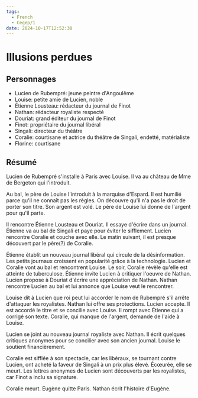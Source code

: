 ```yaml
---
tags:
  - French
  - Cegep/1
date: 2024-10-17T12:52:30
---
```


# Illusions perdues

## Personnages

- Lucien de Rubempré: jeune peintre d'Angoulême
- Louise: petite amie de Lucien, noble
- Étienne Lousteau: rédacteur du journal de Finot
- Nathan: rédacteur royaliste respecté
- Douriat: grand éditeur du journal de Finot
- Finot: propriétaire du journal libéral
- Singali: directeur du théâtre
- Coralie: courtisane et actrice du théâtre de Singali, endetté, matérialiste
- Florine: courtisane

## Résumé

Lucien de Rubempré s'installe à Paris avec Louise. Il va au château de Mme de Bergeton qui l'introduit.

Au bal, le père de Louise l'introduit à la marquise d'Espard. Il est humilié parce qu'il ne connaît pas les règles. On découvre qu'il n'a pas le droit de porter son titre. Son argent est volé. Le père de Louise lui donne de l'argent pour qu'il parte.

Il rencontre Étienne Lousteau et Douriat. Il essaye d'écrire dans un journal. Étienne va au bal de Singali et paye pour éviter le sifflement. Lucien rencontre Coralie et couche avec elle. Le matin suivant, il est presque découvert par le père(?) de Coralie.

Étienne établit un nouveau journal libéral qui circule de la désinformation. Les petits journaux croissent en popularité grâce à la technologie. Lucien et Coralie vont au bal et rencontrent Louise. Le soir, Coralie révèle qu'elle est atteinte de tuberculose. Étienne invite Lucien à critiquer l'oeuvre de Nathan. Lucien propose à Douriat d'écrire une appréciation de Nathan. Nathan rencontre Lucien au bal et lui annonce que Louise veut le rencontrer.

Louise dit à Lucien que roi peut lui accorder le nom de Rubempré s'il arrête d'attaquer les royalistes. Nathan lui offre ses protections. Lucien accepte. Il est accordé le titre et se concilie avec Louise. Il rompt avec Étienne qui a corrigé son texte. Coralie, qui manque de l'argent, demande de l'aide à Louise.

Lucien se joint au nouveau journal royaliste avec Nathan. Il écrit quelques critiques anonymes pour se concilier avec son ancien journal. Louise le soutient financièrement.

Coralie est sifflée à son spectacle, car les libéraux, se tournant contre Lucien, ont acheté la faveur de Singali à un prix plus élevé. Écœurée, elle se meurt. Les lettres anonymes de Lucien sont découverts par les royalistes, car Finot a inclu sa signature.

Coralie meurt. Eugène quitte Paris. Nathan écrit l'histoire d'Eugène.
